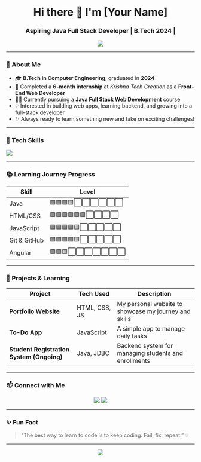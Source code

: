 <h1 align="center">Hi there 👋 I'm [Your Name]</h1>
<h3 align="center">Aspiring Java Full Stack Developer | B.Tech 2024 |</h3>

<p align="center">
  <img src="https://readme-typing-svg.herokuapp.com?font=Fira+Code&size=22&pause=1000&color=00F7FF&center=true&vCenter=true&width=500&lines=Learning+Java+Full+Stack+Development;Building+Projects+and+Portfolios;Excited+to+Join+the+Tech+Industry!" />
</p>

---

### 🚀 About Me

- 🎓 **B.Tech in Computer Engineering**, graduated in **2024**
- 💼 Completed a **6-month internship** at *Krishna Tech Creation* as a **Front-End Web Developer**
- 👨‍💻 Currently pursuing a **Java Full Stack Web Development** course
- 💡 Interested in building web apps, learning backend, and growing into a full-stack developer
- ✨ Always ready to learn something new and take on exciting challenges!

---

### 🧠 Tech Skills

<p align="left">
  <img src="https://skillicons.dev/icons?i=html,css,js,react,java,bootstrap,git,github" />
</p>

---

### 📚 Learning Journey Progress

| Skill           | Level        |
|----------------|--------------|
| Java            | 🟩🟩🟩🟨⬜⬜⬜⬜⬜⬜ |
| HTML/CSS        | 🟩🟩🟩🟩🟩🟩⬜⬜⬜⬜ |
| JavaScript      | 🟩🟩🟩🟩🟨⬜⬜⬜⬜⬜ |
| Git & GitHub    | 🟩🟩🟩🟩🟨⬜⬜⬜⬜⬜ |
| Angular         | 🟩🟩🟨⬜⬜⬜⬜⬜⬜⬜ |

---

### 🧪 Projects & Learning

| Project | Tech Used | Description |
|--------|-----------|-------------|
| **Portfolio Website** | HTML, CSS, JS | My personal website to showcase my journey and skills |
| **To-Do App** | JavaScript | A simple app to manage daily tasks |
| **Student Registration System (Ongoing)** | Java, JDBC | Backend system for managing students and enrollments |

---

### 📫 Connect with Me

<p align="center">
  <a href="https://www.linkedin.com/in/mukeshpatil2596/"><img src="https://img.shields.io/badge/LinkedIn-blue?style=for-the-badge&logo=linkedin&logoColor=white"/></a>
  <a href="mukeshpatil2596@gmail.com"><img src="https://img.shields.io/badge/Email-D14836?style=for-the-badge&logo=gmail&logoColor=white"/></a>
</p>

---

### ✨ Fun Fact

> “The best way to learn to code is to keep coding. Fail, fix, repeat.” 💡

---

<p align="center">
  <img src="https://capsule-render.vercel.app/api?type=waving&color=gradient&height=150&section=footer"/>
</p>

